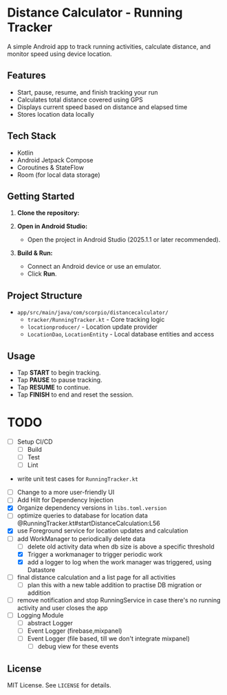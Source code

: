 # Distance Calculator - Running Tracker

A simple Android app to track running activities, calculate distance, and monitor speed using device location.

## Features

- Start, pause, resume, and finish tracking your run
- Calculates total distance covered using GPS
- Displays current speed based on distance and elapsed time
- Stores location data locally

## Tech Stack

- Kotlin
- Android Jetpack Compose
- Coroutines & StateFlow
- Room (for local data storage)

## Getting Started

1. **Clone the repository:**
2. **Open in Android Studio:**
   - Open the project in Android Studio (2025.1.1 or later recommended).

3. **Build & Run:**
   - Connect an Android device or use an emulator.
   - Click **Run**.

## Project Structure

- `app/src/main/java/com/scorpio/distancecalculator/`
  - `tracker/RunningTracker.kt` - Core tracking logic
  - `locationproducer/` - Location update provider
  - `LocationDao`, `LocationEntity` - Local database entities and access

## Usage

- Tap **START** to begin tracking.
- Tap **PAUSE** to pause tracking.
- Tap **RESUME** to continue.
- Tap **FINISH** to end and reset the session.


# TODO

- [ ] Setup CI/CD
  - [ ] Build
  - [ ] Test
  - [ ] Lint
- write unit test cases for `RunningTracker.kt`
- [ ] Change to a more user-friendly UI
- [ ] Add Hilt for Dependency Injection
- [x] Organize dependency versions in `libs.toml.version`
- [ ] optimize queries to database for location data @RunningTracker.kt#startDistanceCalculation:L56
- [x] use Foreground service for location updates and calculation 
- [ ] add WorkManager to periodically delete data
  - [ ] delete old activity data when db size is above a specific threshold
  - [x] Trigger a workmanager to trigger periodic work
  - [x] add a logger to log when the work manager was triggered, using Datastore
- [ ] final distance calculation and a list page for all activities 
  - [ ] plan this with a new table addition to practise DB migration or addition
- [ ] remove notification and stop RunningService in case there's no running activity and user closes the app
- [ ] Logging Module
  - [ ] abstract Logger
  - [ ] Event Logger (firebase,mixpanel)
  - [ ] Event Logger (file based, till we don't integrate mixpanel)
    - [ ] debug view for these events 

## License

MIT License. See `LICENSE` for details.